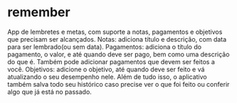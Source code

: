 # remember
App de lembretes e metas, com suporte a notas, pagamentos e objetivos que precisam ser alcançados.  Notas: adiciona título e descrição, com data para ser lembrado(ou sem data).  Pagamentos: adiciona o título do pagamento, o valor, e até quando deve ser pago, bem como uma descrição do que é. Também pode adicionar pagamentos que devem ser feitos a você.  Objetivos: adicione o objetivo, até quando deve ser feito e vá atualizando o seu desempenho nele.   Além de tudo isso, o aplicativo também salva todo seu histórico caso precise ver o que foi feito ou conferir algo que já está no passado.

